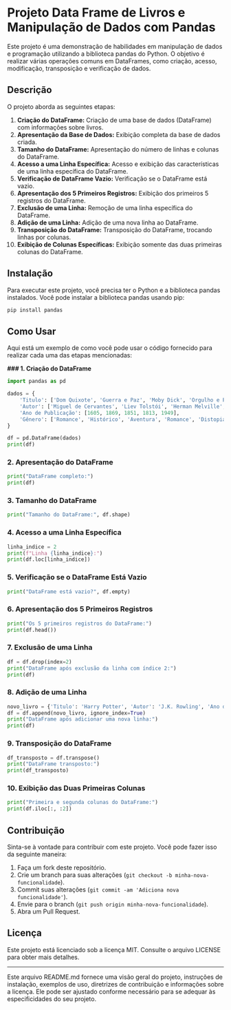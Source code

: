 # Projeto Data Frame de Livros e Manipulação de Dados com Pandas

Este projeto é uma demonstração de habilidades em manipulação de dados e programação utilizando a biblioteca pandas do Python. O objetivo é realizar várias operações comuns em DataFrames, como criação, acesso, modificação, transposição e verificação de dados.

## Descrição

O projeto aborda as seguintes etapas:

1. **Criação do DataFrame:** Criação de uma base de dados (DataFrame) com informações sobre livros.
2. **Apresentação da Base de Dados:** Exibição completa da base de dados criada.
3. **Tamanho do DataFrame:** Apresentação do número de linhas e colunas do DataFrame.
4. **Acesso a uma Linha Específica:** Acesso e exibição das características de uma linha específica do DataFrame.
5. **Verificação de DataFrame Vazio:** Verificação se o DataFrame está vazio.
6. **Apresentação dos 5 Primeiros Registros:** Exibição dos primeiros 5 registros do DataFrame.
7. **Exclusão de uma Linha:** Remoção de uma linha específica do DataFrame.
8. **Adição de uma Linha:** Adição de uma nova linha ao DataFrame.
9. **Transposição do DataFrame:** Transposição do DataFrame, trocando linhas por colunas.
10. **Exibição de Colunas Específicas:** Exibição somente das duas primeiras colunas do DataFrame.

## Instalação

Para executar este projeto, você precisa ter o Python e a biblioteca pandas instalados. Você pode instalar a biblioteca pandas usando pip:

```bash
pip install pandas
```

## Como Usar

Aqui está um exemplo de como você pode usar o código fornecido para realizar cada uma das etapas mencionadas:

**### 1. Criação do DataFrame**
```python
import pandas as pd

dados = {
    'Titulo': ['Dom Quixote', 'Guerra e Paz', 'Moby Dick', 'Orgulho e Preconceito', '1984'],
    'Autor': ['Miguel de Cervantes', 'Liev Tolstói', 'Herman Melville', 'Jane Austen', 'George Orwell'],
    'Ano de Publicação': [1605, 1869, 1851, 1813, 1949],
    'Gênero': ['Romance', 'Histórico', 'Aventura', 'Romance', 'Distopia']
}

df = pd.DataFrame(dados)
print(df)
```

### 2. Apresentação do DataFrame

```python
print("DataFrame completo:")
print(df)
```

### 3. Tamanho do DataFrame

```python
print("Tamanho do DataFrame:", df.shape)
```

### 4. Acesso a uma Linha Específica

```python
linha_indice = 2
print(f"Linha {linha_indice}:")
print(df.loc[linha_indice])
```

### 5. Verificação se o DataFrame Está Vazio

```python
print("DataFrame está vazio?", df.empty)
```

### 6. Apresentação dos 5 Primeiros Registros

```python
print("Os 5 primeiros registros do DataFrame:")
print(df.head())
```

### 7. Exclusão de uma Linha

```python
df = df.drop(index=2)
print("DataFrame após exclusão da linha com índice 2:")
print(df)
```

### 8. Adição de uma Linha

```python
novo_livro = {'Titulo': 'Harry Potter', 'Autor': 'J.K. Rowling', 'Ano de Publicação': 1997, 'Gênero': 'Fantasia'}
df = df.append(novo_livro, ignore_index=True)
print("DataFrame após adicionar uma nova linha:")
print(df)
```

### 9. Transposição do DataFrame

```python
df_transposto = df.transpose()
print("DataFrame transposto:")
print(df_transposto)
```

### 10. Exibição das Duas Primeiras Colunas

```python
print("Primeira e segunda colunas do DataFrame:")
print(df.iloc[:, :2])
```

## Contribuição

Sinta-se à vontade para contribuir com este projeto. Você pode fazer isso da seguinte maneira:

1. Faça um fork deste repositório.
2. Crie um branch para suas alterações (`git checkout -b minha-nova-funcionalidade`).
3. Commit suas alterações (`git commit -am 'Adiciona nova funcionalidade'`).
4. Envie para o branch (`git push origin minha-nova-funcionalidade`).
5. Abra um Pull Request.

## Licença

Este projeto está licenciado sob a licença MIT. Consulte o arquivo LICENSE para obter mais detalhes.

---

Este arquivo README.md fornece uma visão geral do projeto, instruções de instalação, exemplos de uso, diretrizes de contribuição e informações sobre a licença. Ele pode ser ajustado conforme necessário para se adequar às especificidades do seu projeto.
